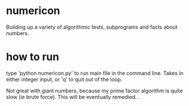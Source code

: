 # numericon
Building up a variety of algorithmic tests, subprograms and facts about numbers.

# how to run
type 'python numericon.py' to run main file in the command line. Takes in either integer input, or 'q' to quit out of the loop.

Not great with giant numbers, because my prime factor algorithm is quite slow (ie brute force). This will be eventually remedied.
.
